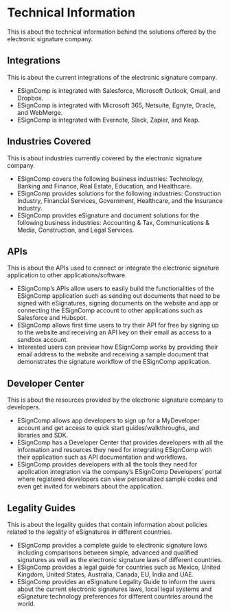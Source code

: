 # Technical Information

This is about the technical information behind the solutions offered by the electronic signature company.

## Integrations

This is about the current integrations of the electronic signature company.

- ESignComp is integrated with Salesforce, Microsoft Outlook, Gmail, and Dropbox.
- ESignComp is integrated with Microsoft 365, Netsuite, Egnyte, Oracle, and WebMerge.
- ESignComp is integrated with Evernote, Slack, Zapier, and Keap.

## Industries Covered

This is about industries currently covered by the electronic signature company.

- ESignComp covers the following business industries: Technology, Banking and Finance, Real Estate, Education, and Healthcare.
- ESignComp provides solutions for the following industries: Construction Industry, Financial Services, Government, Healthcare, and the Insurance Industry.
- ESignComp provides eSignature and document solutions for the following business industries: Accounting & Tax, Communications & Media, Construction, and Legal Services.

## APIs

This is about the APIs used to connect or integrate the electronic signature application to other applications/software.

- ESignComp’s APIs allow users to easily build the functionalities of the ESignComp application such as sending out documents that need to be signed with eSignatures, signing documents on the website and app or connecting the ESignComp account to other applications such as Salesforce and Hubspot.
- ESignComp allows first time users to try their API for free by signing up to the website and receiving an API key on their email as access to a sandbox account.
- Interested users can preview how ESignComp works by providing their email address to the website and receiving a sample document that demonstrates the signature workflow of the ESignComp application.

## Developer Center

This is about the resources provided by the electronic signature company to developers.

- ESignComp allows app developers to sign up for a MyDeveloper account and get access to quick start guides/walkthroughs, and libraries and SDK.
- ESignComp has a Developer Center that provides developers with all the information and resources they need for integrating ESignComp with their application such as API documentation and workflows.
- ESignComp provides developers with all the tools they need for application integration via the company’s ESignComp Developers’ portal where registered developers can view personalized sample codes and even get invited for webinars about the application.

## Legality Guides

This is about the legality guides that contain information about policies related to the legality of eSignatures in different countries.

- ESignComp provides a complete guide to electronic signature laws including comparisons between simple, advanced and qualified signatures as well as the electronic signature laws of different countries.
- ESignComp provides a legal guide for countries such as Mexico, United Kingdom, United States, Australia, Canada, EU, India and UAE.
- ESignComp provides an eSignature Legality Guide to inform the users about the current electronic signatures laws, local legal systems and eSignature technology preferences for different countries around the world.